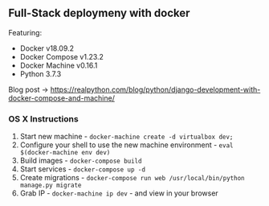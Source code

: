 ## Full-Stack deploymeny with docker

Featuring:

- Docker v18.09.2
- Docker Compose v1.23.2
- Docker Machine v0.16.1
- Python 3.7.3

Blog post -> https://realpython.com/blog/python/django-development-with-docker-compose-and-machine/

### OS X Instructions

1. Start new machine - `docker-machine create -d virtualbox dev;`
1. Configure your shell to use the new machine environment - `eval $(docker-machine env dev)`
1. Build images - `docker-compose build`
1. Start services - `docker-compose up -d`
1. Create migrations - `docker-compose run web /usr/local/bin/python manage.py migrate`
1. Grab IP - `docker-machine ip dev` - and view in your browser
